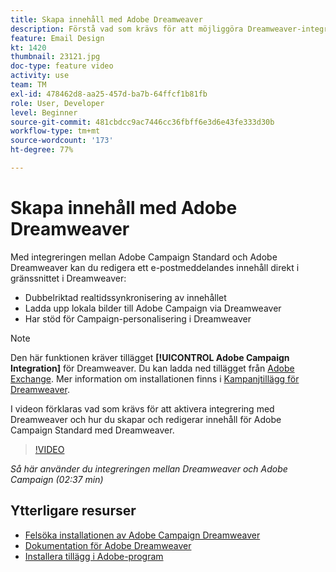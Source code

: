 ```yaml
---
title: Skapa innehåll med Adobe Dreamweaver
description: Förstå vad som krävs för att möjliggöra Dreamweaver-integrering och hur man skapar och redigerar innehåll för Adobe Campaign Standard med Dreamweaver.
feature: Email Design
kt: 1420
thumbnail: 23121.jpg
doc-type: feature video
activity: use
team: TM
exl-id: 478462d8-aa25-457d-ba7b-64ffcf1b81fb
role: User, Developer
level: Beginner
source-git-commit: 481cbdcc9ac7446cc36fbff6e3d6e43fe333d30b
workflow-type: tm+mt
source-wordcount: '173'
ht-degree: 77%

---
```


# Skapa innehåll med Adobe Dreamweaver

Med integreringen mellan Adobe Campaign Standard och Adobe Dreamweaver kan du redigera ett e-postmeddelandes innehåll direkt i gränssnittet i Dreamweaver:

* Dubbelriktad realtidssynkronisering av innehållet
* Ladda upp lokala bilder till Adobe Campaign via Dreamweaver
* Har stöd för Campaign-personalisering i Dreamweaver

>[!NOTE]
>
>Den här funktionen kräver tillägget **[!UICONTROL Adobe Campaign Integration]** för Dreamweaver. Du kan ladda ned tillägget från [Adobe Exchange](https://exchange.adobe.com/creativecloud.html#search). Mer information om installationen finns i [Kampanjtillägg för Dreamweaver](https://helpx.adobe.com/se/dreamweaver/using/working-with-dreamweaver-and-campaign.html).

I videon förklaras vad som krävs för att aktivera integrering med Dreamweaver och hur du skapar och redigerar innehåll för Adobe Campaign Standard med Dreamweaver.

>[!VIDEO](https://video.tv.adobe.com/v/23121?quality=12)

*Så här använder du integreringen mellan Dreamweaver och Adobe Campaign (02:37 min)*

## Ytterligare resurser

* [Felsöka installationen av Adobe Campaign Dreamweaver](https://helpx.adobe.com/se/dreamweaver/kb/dreamweaver-campaign-integration-issue.html)
* [Dokumentation för Adobe Dreamweaver](https://helpx.adobe.com/dreamweaver/using/working-with-dreamweaver-and-campaign.html)
* [Installera tillägg i Adobe-program](https://helpx.adobe.com/se/creative-cloud/kb/installingextensionsandaddons.html)

